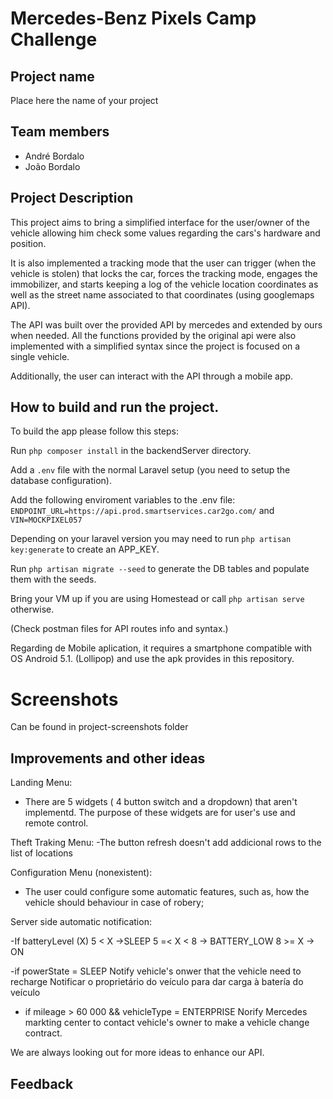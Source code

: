# Mercedes-Benz Pixels Camp Challenge

## Project name

Place here the name of your project

## Team members

  - André Bordalo
  - João Bordalo

## Project Description

This project aims to bring a simplified interface for the user/owner of the vehicle allowing him check some values regarding the cars's hardware and position.

It is also implemented a tracking mode that the user can trigger (when the vehicle is stolen) that locks the car, forces the tracking mode, engages the immobilizer, and starts keeping a log of the vehicle location coordinates as well as the street name associated to that coordinates (using googlemaps API).

The API was built over the provided API by mercedes and extended by ours when needed. All the functions provided by the original api were also implemented with a simplified syntax since the project is focused on a single vehicle.

Additionally, the user can interact with the API through a mobile app.

## How to build and run the project.

To build the app please follow this steps:

Run `php composer install` in the backendServer directory.

Add a `.env` file with the normal Laravel setup (you need to setup the database configuration).

Add the following enviroment variables to the .env file:
`ENDPOINT_URL=https://api.prod.smartservices.car2go.com/` and
`VIN=MOCKPIXEL057`

Depending on your laravel version you may need to run `php artisan key:generate` to create an APP_KEY.

Run `php artisan migrate --seed` to generate the DB tables and populate them with the seeds.

Bring your VM up if you are using Homestead or call `php artisan serve` otherwise.

(Check postman files for API routes info and syntax.)


Regarding de Mobile aplication, it requires a smartphone compatible with OS  Android 5.1. (Lollipop) and use the apk provides in this repository.


# Screenshots

Can be found in project-screenshots folder

## Improvements and other ideas

Landing Menu:
- There are 5 widgets ( 4 button switch and a dropdown) that aren't implementd. The purpose of these widgets are for user's use and remote control.

Theft Traking Menu:
-The button refresh doesn't add addicional rows to the list of locations

Configuration Menu (nonexistent):
- The user could configure some automatic features, such as, how the vehicle should behaviour in case of robery;

Server side automatic notification:

-If batteryLevel (X)
  5 < X ->SLEEP
  5 =< X < 8 -> BATTERY_LOW
  8 >= X -> ON

-if powerState = SLEEP
  Notify vehicle's onwer that the vehicle need to recharge
  Notificar o proprietário do veículo para dar carga à batería do veículo

- if mileage > 60 000 && vehicleType = ENTERPRISE
   Norify Mercedes markting center to contact vehicle's owner to make a vehicle change contract.
   

We are always looking out for more ideas to enhance our API.

## Feedback


